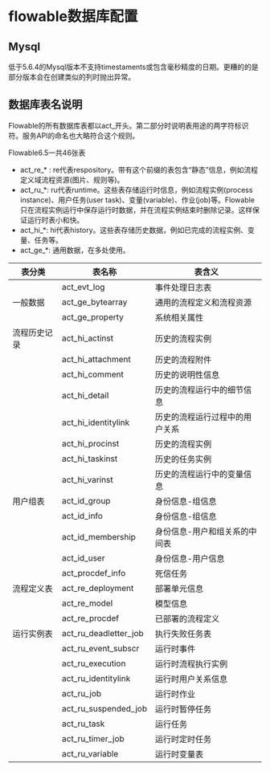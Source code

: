 # flowable数据库配置



## Mysql

低于5.6.4的Mysql版本不支持timestaments或包含毫秒精度的日期。更糟的的是部分版本会在创建类似的列时抛出异常。

## 数据库表名说明

Flowable的所有数据库表都以act_开头。第二部分时说明表用途的两字符标识符。服务API的命名也大略符合这个规则。

Flowable6.5一共46张表

- act_re_* :  re代表respository。带有这个前缀的表包含“静态”信息，例如流程定义域流程资源(图片、规则等)。
- act_ru_*:  ru代表runtime。这些表存储运行时信息，例如流程实例(process instance)、用户任务(user task)、变量(variable)、作业(job)等。Flowable只在流程实例运行中保存运行时数据，并在流程实例结束时删除记录。这样保证运行时表小和快。
- act_hi_*:  hi代表history。这些表存储历史数据，例如已完成的流程实例、变量、任务等。
- act_ge_*: 通用数据，在多处使用。

| 表分类       | 表名称                | 表含义                         |
| ------------ | --------------------- | ------------------------------ |
|              | act_evt_log           | 事件处理日志表                 |
| 一般数据     | act_ge_bytearray      | 通用的流程定义和流程资源       |
|              | act_ge_property       | 系统相关属性                   |
| 流程历史记录 | act_hi_actinst        | 历史的流程实例                 |
|              | act_hi_attachment     | 历史的流程附件                 |
|              | act_hi_comment        | 历史的说明性信息               |
|              | act_hi_detail         | 历史的流程运行中的细节信息     |
|              | act_hi_identitylink   | 历史的流程运行过程中的用户关系 |
|              | act_hi_procinst       | 历史的流程实例                 |
|              | act_hi_taskinst       | 历史的任务实例                 |
|              | act_hi_varinst        | 历史的流程运行中的变量信息     |
| 用户组表     | act_id_group          | 身份信息-组信息                |
|              | act_id_info           | 身份信息-组信息                |
|              | act_id_membership     | 身份信息-用户和组关系的中间表  |
|              | act_id_user           | 身份信息-用户信息              |
|              | act_procdef_info      | 死信任务                       |
| 流程定义表   | act_re_deployment     | 部署单元信息                   |
|              | act_re_model          | 模型信息                       |
|              | act_re_procdef        | 已部署的流程定义               |
| 运行实例表   | act_ru_deadletter_job | 执行失败任务表                 |
|              | act_ru_event_subscr   | 运行时事件                     |
|              | act_ru_execution      | 运行时流程执行实例             |
|              | act_ru_identitylink   | 运行时用户关系信息             |
|              | act_ru_job            | 运行时作业                     |
|              | act_ru_suspended_job  | 运行时暂停任务                 |
|              | act_ru_task           | 运行任务                       |
|              | act_ru_timer_job      | 运行时定时任务                 |
|              | act_ru_variable       | 运行时变量表                   |

